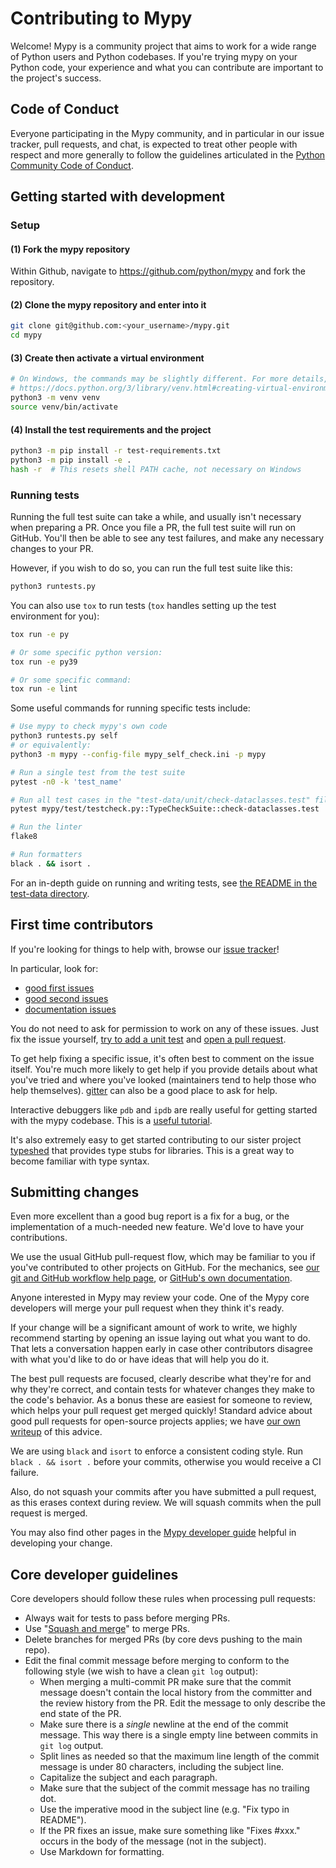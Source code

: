 # Contributing to Mypy

Welcome!  Mypy is a community project that aims to work for a wide
range of Python users and Python codebases.  If you're trying mypy on
your Python code, your experience and what you can contribute are
important to the project's success.

## Code of Conduct

Everyone participating in the Mypy community, and in particular in our
issue tracker, pull requests, and chat, is expected to treat
other people with respect and more generally to follow the guidelines
articulated in the [Python Community Code of Conduct](https://www.python.org/psf/codeofconduct/).

## Getting started with development

### Setup

#### (1) Fork the mypy repository

Within Github, navigate to <https://github.com/python/mypy> and fork the repository.

#### (2) Clone the mypy repository and enter into it

```bash
git clone git@github.com:<your_username>/mypy.git
cd mypy
```

#### (3) Create then activate a virtual environment

```bash
# On Windows, the commands may be slightly different. For more details, see
# https://docs.python.org/3/library/venv.html#creating-virtual-environments
python3 -m venv venv
source venv/bin/activate
```

#### (4) Install the test requirements and the project

```bash
python3 -m pip install -r test-requirements.txt
python3 -m pip install -e .
hash -r  # This resets shell PATH cache, not necessary on Windows
```

### Running tests

Running the full test suite can take a while, and usually isn't necessary when
preparing a PR. Once you file a PR, the full test suite will run on GitHub.
You'll then be able to see any test failures, and make any necessary changes to
your PR.

However, if you wish to do so, you can run the full test suite
like this:

```bash
python3 runtests.py
```

You can also use `tox` to run tests (`tox` handles setting up the test environment for you):

```bash
tox run -e py

# Or some specific python version:
tox run -e py39

# Or some specific command:
tox run -e lint
```

Some useful commands for running specific tests include:

```bash
# Use mypy to check mypy's own code
python3 runtests.py self
# or equivalently:
python3 -m mypy --config-file mypy_self_check.ini -p mypy

# Run a single test from the test suite
pytest -n0 -k 'test_name'

# Run all test cases in the "test-data/unit/check-dataclasses.test" file
pytest mypy/test/testcheck.py::TypeCheckSuite::check-dataclasses.test

# Run the linter
flake8

# Run formatters
black . && isort .
```

For an in-depth guide on running and writing tests,
see [the README in the test-data directory](test-data/unit/README.md).

## First time contributors

If you're looking for things to help with, browse our [issue tracker](https://github.com/python/mypy/issues)!

In particular, look for:

- [good first issues](https://github.com/python/mypy/labels/good-first-issue)
- [good second issues](https://github.com/python/mypy/labels/good-second-issue)
- [documentation issues](https://github.com/python/mypy/labels/documentation)

You do not need to ask for permission to work on any of these issues.
Just fix the issue yourself, [try to add a unit test](#running-tests) and
[open a pull request](#submitting-changes).

To get help fixing a specific issue, it's often best to comment on the issue
itself. You're much more likely to get help if you provide details about what
you've tried and where you've looked (maintainers tend to help those who help
themselves). [gitter](https://gitter.im/python/typing) can also be a good place
to ask for help.

Interactive debuggers like `pdb` and `ipdb` are really useful for getting
started with the mypy codebase. This is a
[useful tutorial](https://realpython.com/python-debugging-pdb/).

It's also extremely easy to get started contributing to our sister project
[typeshed](https://github.com/python/typeshed/issues) that provides type stubs
for libraries. This is a great way to become familiar with type syntax.

## Submitting changes

Even more excellent than a good bug report is a fix for a bug, or the
implementation of a much-needed new feature. We'd love to have
your contributions.

We use the usual GitHub pull-request flow, which may be familiar to
you if you've contributed to other projects on GitHub.  For the mechanics,
see [our git and GitHub workflow help page](https://github.com/python/mypy/wiki/Using-Git-And-GitHub),
or [GitHub's own documentation](https://help.github.com/articles/using-pull-requests/).

Anyone interested in Mypy may review your code.  One of the Mypy core
developers will merge your pull request when they think it's ready.

If your change will be a significant amount of work
to write, we highly recommend starting by opening an issue laying out
what you want to do.  That lets a conversation happen early in case
other contributors disagree with what you'd like to do or have ideas
that will help you do it.

The best pull requests are focused, clearly describe what they're for
and why they're correct, and contain tests for whatever changes they
make to the code's behavior.  As a bonus these are easiest for someone
to review, which helps your pull request get merged quickly!  Standard
advice about good pull requests for open-source projects applies; we
have [our own writeup](https://github.com/python/mypy/wiki/Good-Pull-Request)
of this advice.

We are using `black` and `isort` to enforce a consistent coding style.
Run `black . && isort .` before your commits, otherwise you would receive
a CI failure.

Also, do not squash your commits after you have submitted a pull request, as this
erases context during review. We will squash commits when the pull request is merged.

You may also find other pages in the
[Mypy developer guide](https://github.com/python/mypy/wiki/Developer-Guides)
helpful in developing your change.

## Core developer guidelines

Core developers should follow these rules when processing pull requests:

- Always wait for tests to pass before merging PRs.
- Use "[Squash and merge](https://github.com/blog/2141-squash-your-commits)"
  to merge PRs.
- Delete branches for merged PRs (by core devs pushing to the main repo).
- Edit the final commit message before merging to conform to the following
  style (we wish to have a clean `git log` output):
  - When merging a multi-commit PR make sure that the commit message doesn't
    contain the local history from the committer and the review history from
    the PR. Edit the message to only describe the end state of the PR.
  - Make sure there is a *single* newline at the end of the commit message.
    This way there is a single empty line between commits in `git log`
    output.
  - Split lines as needed so that the maximum line length of the commit
    message is under 80 characters, including the subject line.
  - Capitalize the subject and each paragraph.
  - Make sure that the subject of the commit message has no trailing dot.
  - Use the imperative mood in the subject line (e.g. "Fix typo in README").
  - If the PR fixes an issue, make sure something like "Fixes #xxx." occurs
    in the body of the message (not in the subject).
  - Use Markdown for formatting.
